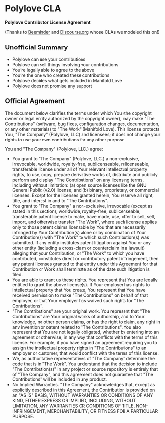 # Polylove CLA

**Polylove Contributor License Agreement**

(Thanks to [Beeminder](http://bmndr.co/cla) and [Discourse.org](https://cla-assistant.io/discourse/discourse) whose CLAs we modeled this on!)

## Unofficial Summary

- Polylove can use your contributions
- Polylove can sell things involving your contributions
- You’re legally able to agree to the above
- You’re the one who created these contributions
- Polylove decides what gets included in Manifold Love
- Polylove does not promise any support

## Official Agreement

The document below clarifies the terms under which You (the copyright owner or legal entity authorized by the copyright owner), may make "The Contributions" (software, bug fixes, configuration changes, documentation, or any other materials) to "The Work" (Manifold Love). This license protects You, "The Company" (Polylove, LLC) and licensees; it does not change your rights to use your own contributions for any other purpose.

You and "The Company" (Polylove, LLC.) agree:

- You grant to "The Company" (Polylove, LLC.) a non-exclusive, irrevocable, worldwide, royalty-free, sublicenseable, relicenseable, transferable license under all of Your relevant intellectual property rights, to use, copy, prepare derivative works of, distribute and publicly perform and display "The Contributions" on any licensing terms, including without limitation: (a) open source licenses like the GNU General Public (v2.0) license; and (b) binary, proprietary, or commercial licenses. Except for the licenses granted herein, You reserve all right, title, and interest in and to "The Contributions".
- You grant to "The Company" a non-exclusive, irrevocable (except as stated in this section), worldwide, royalty-free, sublicenseable, transferable patent license to make, have made, use, offer to sell, sell, import, and otherwise transfer "The Work", where such license applies only to those patent claims licensable by You that are necessarily infringed by Your Contribution(s) alone or by combination of Your Contribution(s) with "The Work" to which such Contribution(s) was submitted. If any entity institutes patent litigation against You or any other entity (including a cross-claim or counterclaim in a lawsuit) alleging that your Contribution, or "The Work" to which you have contributed, constitutes direct or contributory patent infringement, then any patent licenses granted to that entity under this Agreement for that Contribution or Work shall terminate as of the date such litigation is filed.
- You are able to grant us these rights. You represent that You are legally entitled to grant the above license(s). If Your employer has rights to intellectual property that You create, You represent that You have received permission to make "The Contributions" on behalf of that employer, or that Your employer has waived such rights for "The Contributions".
- "The Contributions" are your original work. You represent that "The Contributions" are Your original works of authorship, and to Your knowledge, no other person claims, or has the right to claim, any right in any invention or patent related to "The Contributions". You also represent that You are not legally obligated, whether by entering into an agreement or otherwise, in any way that conflicts with the terms of this license. For example, if you have signed an agreement requiring you to assign the intellectual property rights in "The Contributions" to an employer or customer, that would conflict with the terms of this license.
- We, as authoritative representatives of "The Company" determine the code that is in "The Work". You understand that the decision to include "The Contribution(s)" in any project or source repository is entirely that of "The Company", and this agreement does not guarantee that "The Contributions" will be included in any product.
- No Implied Warranties. "The Company" acknowledges that, except as explicitly described in this Agreement, the Contribution is provided on an "AS IS" BASIS, WITHOUT WARRANTIES OR CONDITIONS OF ANY KIND, EITHER EXPRESS OR IMPLIED, INCLUDING, WITHOUT LIMITATION, ANY WARRANTIES OR CONDITIONS OF TITLE, NON-INFRINGEMENT, MERCHANTABILITY, OR FITNESS FOR A PARTICULAR PURPOSE.
